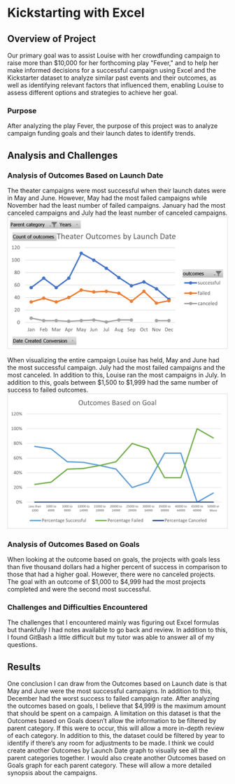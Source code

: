 # Kickstarting with Excel

## Overview of Project
Our primary goal was to assist Louise with her crowdfunding campaign to raise more than $10,000 for her forthcoming play "Fever," and to help her make informed decisions for a successful campaign using Excel and the Kickstarter dataset to analyze similar past events and their outcomes, as well as identifying relevant factors that influenced them, enabling Louise to assess different options and strategies to achieve her goal.

### Purpose
After analyzing the play Fever, the purpose of this project was to analyze campaign funding goals and their launch dates to identify trends.

## Analysis and Challenges

### Analysis of Outcomes Based on Launch Date
The theater campaigns were most successful when their launch dates were in May and June. However, May had the most failed campaigns while November had the least number of failed campaigns. January had the most canceled campaigns and July had the least number of canceled campaigns.
![plot](Resources/Theater_Outcomes_vs_Launch.png)

When visualizing the entire campaign Louise has held, May and June had the most successful campaign. July had the most failed campaigns and the most canceled. In addition to this, Louise ran the most campaigns in July. In addition to this, goals between $1,500 to $1,999 had the same number of success to failed outcomes.
![plot](Resources/Outcomes_vs_Goals.png)

### Analysis of Outcomes Based on Goals
When looking at the outcome based on goals, the projects with goals less than five thousand dollars had a higher percent of success in comparison to those that had a higher goal. However, there were no canceled projects. The goal with an outcome of $1,000 to $4,999 had the most projects completed and were the second most successful.


### Challenges and Difficulties Encountered
The challenges that I encountered mainly was figuring out Excel formulas but thankfully I had notes available to go back and review. In addition to this, I found GitBash a little difficult but my tutor was able to answer all of my questions.

## Results

One conclusion I can draw from the Outcomes based on Launch date is that May and June were the most successful campaigns. In addition to this, December had the worst success to failed campaign rate.
After analyzing the outcomes based on goals, I believe that $4,999 is the maximum amount that should be spent on a campaign.
A limitation on this dataset is that the Outcomes based on Goals doesn’t allow the information to be filtered by parent category. If this were to occur, this will allow a more in-depth review of each category. In addition to this, the dataset could be filtered by year to identify if there’s any room for adjustments to be made.
I think we could create another Outcomes by Launch Date graph to visually see all the parent categories together. I would also create another Outcomes based on Goals graph for each parent category. These will allow a more detailed synopsis about the campaigns.

